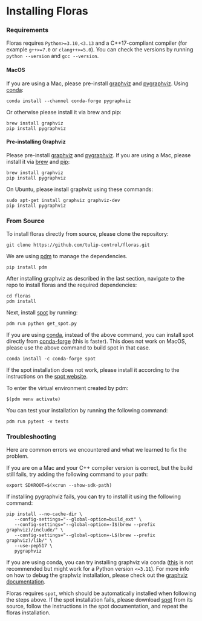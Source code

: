 # Installing Floras
### Requirements
Floras requires `Python>=3.10,<3.13` and a C++17-compliant compiler (for example `g++>=7.0` or `clang++>=5.0`).
You can check the versions by running `python --version` and `gcc --version`.
#### MacOS
If you are using a Mac, please pre-install [graphviz](https://graphviz.org) and [pygraphviz](https://pygraphviz.github.io).
Using [conda](https://conda.org/):
```
conda install --channel conda-forge pygraphviz
```
Or otherwise please install it via brew and pip:
```
brew install graphviz
pip install pygraphviz
```

#### Pre-installing Graphviz
Please pre-install [graphviz](https://graphviz.org) and [pygraphviz](https://pygraphviz.github.io).
If you are using a Mac, please install it via [brew](https://brew.sh) and [pip](https://pypi.org/project/pip/):
```
brew install graphviz
pip install pygraphviz
```
On Ubuntu, please install graphviz using these commands:
```
sudo apt-get install graphviz graphviz-dev
pip install pygraphviz
```

### From Source
To install floras directly from source, please clone the repository:
```
git clone https://github.com/tulip-control/floras.git
```
We are using [pdm](https://pdm-project.org/en/latest/) to manage the dependencies.
```
pip install pdm
```
After installing graphviz as described in the last section, navigate to the repo to install floras and the required dependencies:

```
cd floras
pdm install
```
Next, install [spot](https://spot.lre.epita.fr/) by running:
```
pdm run python get_spot.py
```
If you are using [conda](https://conda.org/), instead of the above command, you can install spot directly from [conda-forge](https://conda-forge.org/) (this is faster). This does not work on MacOS, please use the above command to build spot in that case.
```
conda install -c conda-forge spot
```
If the spot installation does not work, please install it according to the instructions on the [spot website](https://spot.lre.epita.fr/install.html).

To enter the virtual environment created by pdm:
```
$(pdm venv activate)
```
You can test your installation by running the following command:
```
pdm run pytest -v tests
```

### Troubleshooting
Here are common errors we encountered and what we learned to fix the problem.

If you are on a Mac and your C++ compiler version is correct, but the build still fails, try adding the following command to your path:
```
export SDKROOT=$(xcrun --show-sdk-path)
```

If installing pygraphviz fails, you can try to install it using the following command:
```
pip install --no-cache-dir \
   --config-settings="--global-option=build_ext" \
   --config-settings="--global-option=-I$(brew --prefix graphviz)/include/" \
   --config-settings="--global-option=-L$(brew --prefix graphviz)/lib/" \
   --use-pep517 \
   pygraphviz
```

If you are using conda, you can try installing graphviz via conda ([this](https://pygraphviz.github.io/documentation/pygraphviz-1.7/install.html) is not recommended but might work for a Python version `<=3.11`). For more info on how to debug the graphviz installation, please check out the [graphviz documentation](https://pygraphviz.github.io/documentation/stable/install.html).

Floras requires `spot`, which should be automatically installed when following the steps above. If the spot installation fails, please download [spot](https://spot.lre.epita.fr/install.html) from its source, follow the instructions in the spot documentation, and repeat the floras installation.
